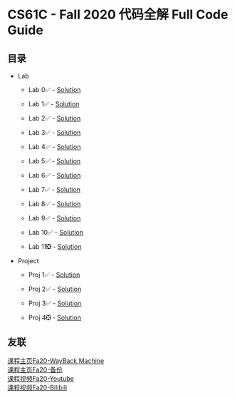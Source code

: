 # CS61C - Fall 2020 代码全解 Full Code Guide

## 目录

- Lab
    - Lab 0✅ - [Solution](Lab/lab00)

    - Lab 1✅ - [Solution](Lab/lab01)

    - Lab 2✅ - [Solution](Lab/lab02)

    - Lab 3✅ - [Solution](Lab/lab03)

    - Lab 4✅ - [Solution](Lab/lab04)

    - Lab 5✅ - [Solution](Lab/lab05)

    - Lab 6✅ - [Solution](Lab/lab06)
 
    - Lab 7✅ - [Solution](Lab/lab07)
 
    - Lab 8✅ - [Solution](Lab/lab08)
 
    - Lab 9✅ - [Solution](Lab/lab09)
 
    - Lab 10✅ - [Solution](Lab/lab10)
 
    - Lab 11❎ - [Solution](Lab/lab11)

- Project
    - Proj 1✅ - [Solution](Project/proj1/)

    - Proj 2✅ - [Solution](https://github.com/InsideEmpire/DigitClassifier-RISC-V/tree/main)

    - Proj 3✅ - [Solution](Project/proj3/)

    - Proj 4❎ - [Solution](https://github.com/InsideEmpire/CS61C-PathwayToSuccess/tree/proj4)

## 友联
[课程主页Fa20-WayBack Machine](https://web.archive.org/web/20220120134001/https://inst.eecs.berkeley.edu/~cs61c/fa20/)  
[课程主页Fa20-备份](https://www.learncs.site/docs/curriculum-resource/cs61c/syllabus)  
[课程视频Fa20-Youtube](https://youtube.com/playlist?list=PL0j-r-omG7i0-mnsxN5T4UcVS1Di0isqf&si=am3KSJmfepsGM8NQ)  
[课程视频Fa20-Bilibili](https://www.bilibili.com/video/BV17b42177VG/?spm_id_from=333.337.search-card.all.click&vd_source=e97868cf6ef47c1a52abc615fcb0a932)
